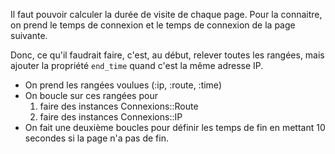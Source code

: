 Il faut pouvoir calculer la durée de visite de chaque page. Pour la connaitre, on prend le temps de connexion et le temps de connexion de la page suivante.

Donc, ce qu'il faudrait faire, c'est, au début, relever toutes les rangées, mais ajouter la propriété `end_time` quand c'est la même adresse IP.

* On prend les rangées voulues (:ip, :route, :time)
* On boucle sur ces rangées pour
  1. faire des instances Connexions::Route
  2. faire des instances Connexions::IP
* On fait une deuxième boucles pour définir les temps de fin
  en mettant 10 secondes si la page n'a pas de fin.
